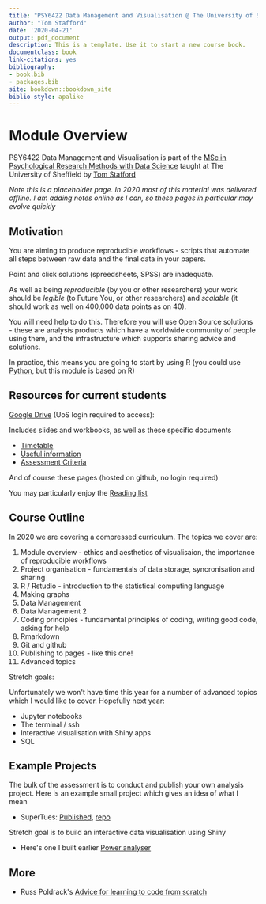 ```yaml
--- 
title: "PSY6422 Data Management and Visualisation @ The University of Sheffield"
author: "Tom Stafford"
date: '2020-04-21'
output: pdf_document
description: This is a template. Use it to start a new course book.
documentclass: book
link-citations: yes
bibliography:
- book.bib
- packages.bib
site: bookdown::bookdown_site
biblio-style: apalike
---
```






# Module Overview 

PSY6422 Data Management and Visualisation is part of the [MSc in Psychological Research Methods with Data Science](https://www.sheffield.ac.uk/psychology/prospectivepg/masters/data-science) taught at The University of Sheffield by [Tom Stafford](http://tomstafford.staff.shef.ac.uk/)

<div class="info">
<p><em>Note this is a placeholder page. In 2020 most of this material was delivered offline. I am adding notes online as I can, so these pages in particular may evolve quickly</em></p>
</div>
  
## Motivation

You are aiming to produce reproducible workflows - scripts that automate all steps between raw data and the final data in your papers.

Point and click solutions (spreedsheets, SPSS) are inadequate.

As well as being *reproducible* (by you or other researchers) your work should be *legible* (to Future You, or other researchers) and *scalable* (it should work as well on 400,000 data points as on 40).

You will need help to do this. Therefore you will use Open Source solutions - these are analysis products which have a worldwide community of people using them, and the infrastructure which supports sharing advice and solutions. 

In practice, this means you are going to start by using R (you could use [Python](https://tomstafford.github.io/psy6422/appendices.html#python), but this module is based on R)

## Resources for current students

[Google Drive](https://drive.google.com/drive/folders/1tuaTS6RPYOXh-XByRffFS1FDzbvvFs_w) (UoS login required to access):

Includes slides and workbooks, as well as these specific documents

* [Timetable](https://docs.google.com/spreadsheets/d/1fyvjYhai6nIaOUymkUrlGIXL89cG76lI8bLXirPbaOw/edit?usp=drivesdk)
* [Useful information](https://docs.google.com/document/d/1kEDLaELoFyRBCsQLkZZP1PNbNaw2uUM6AAQhd42ExwQ/edit?usp=drivesdk)
* [Assessment Criteria](https://docs.google.com/spreadsheets/d/1DS91tnTtC8qPQHchAbzkOK57vvsSLIQc9FN3nPp9bQY/edit?usp=drivesdk)

And of course these pages (hosted on github, no login required)

You may particularly enjoy the [Reading list](extra-reading.html)

## Course Outline

In 2020 we are covering a compressed curriculum. The topics we cover are:

1. Module overview - ethics and aesthetics of visualisaion, the importance of reproducible workflows
2. Project organisation - fundamentals of data storage, syncronisation and sharing
3. R / Rstudio - introduction to the statistical computing language
4. Making graphs
5. Data Management
6. Data Management 2
7. Coding principles - fundamental principles of coding, writing good code, asking for help
8. Rmarkdown
9. Git and github
10. Publishing to pages - like this one!
11. Advanced topics

Stretch goals:

Unfortunately we won't have time this year for a number of advanced topics which I would like to cover. Hopefully next year:

* Jupyter notebooks
* The terminal / ssh
* Interactive visualisation with Shiny apps
* SQL

## Example Projects

The bulk of the assessment is to conduct and publish your own analysis project. Here is an example small project which gives an idea of what I mean

* SuperTues: [Published](https://tomstafford.github.io/supertues/), [repo](https://github.com/tomstafford/supertues)

Stretch goal is to build an interactive data visualisation using Shiny

* Here's one I built earlier [Power analyser](https://sheffield-university.shinyapps.io/decision_power/)



## More

* Russ Poldrack's [Advice for learning to code from scratch ](http://www.russpoldrack.org/2016/05/advice-for-learning-to-code-from-scratch.html)


